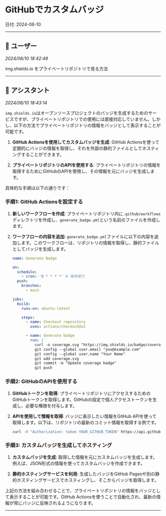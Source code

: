 # GitHubでカスタムバッジ

日付: 2024-06-10

---

## 👤 ユーザー
*2024/06/10 18:42:49*

img.shields.io をプライベートリポジトリで見る方法

---

## 🤖 アシスタント
*2024/06/10 18:43:14*

`img.shields.io`はオープンソースプロジェクトのバッジを生成するためのサービスですが、プライベートリポジトリでの使用には直接対応していません。しかし、以下の方法でプライベートリポジトリの情報をバッジとして表示することが可能です。

1. **GitHub Actionsを使用してカスタムバッジを生成**:
   GitHub Actionsを使って定期的にバッジの情報を取得し、それを外部の静的ファイルとしてホスティングすることができます。

2. **プライベートリポジトリのAPIを使用する**:
   プライベートリポジトリの情報を取得するためにGitHubのAPIを使用し、その情報を元にバッジを生成します。

具体的な手順は以下の通りです：

### 手順1: GitHub Actionsを設定する
1. **新しいワークフローを作成**:
   プライベートリポジトリ内に`.github/workflows`ディレクトリを作成し、`generate_badge.yml`という名前のファイルを作成します。

2. **ワークフローの内容を追加**:
   `generate_badge.yml`ファイルに以下の内容を追加します。このワークフローは、リポジトリの情報を取得し、静的ファイルとしてバッジを生成します。

   ```yaml
   name: Generate Badge

   on:
     schedule:
       - cron: '0 * * * *' # 毎時実行
     push:
       branches:
         - main

   jobs:
     build:
       runs-on: ubuntu-latest

       steps:
         - name: Checkout repository
           uses: actions/checkout@v2

         - name: Generate badge
           run: |
             curl -o coverage.svg "https://img.shields.io/badge/coverage-80%25-green"
             git config --global user.email "you@example.com"
             git config --global user.name "Your Name"
             git add coverage.svg
             git commit -m "Update coverage badge"
             git push
   ```

### 手順2: GitHubのAPIを使用する
1. **GitHubトークンを取得**:
   プライベートリポジトリにアクセスするためのGitHubトークンを取得します。GitHubの設定で個人アクセストークンを生成し、必要な権限を付与します。

2. **APIを使用して情報を取得**:
   バッジに表示したい情報をGitHub APIを使って取得します。以下は、リポジトリの最新のコミット情報を取得する例です。

   ```bash
   curl -H "Authorization: token YOUR_GITHUB_TOKEN" https://api.github.com/repos/YOUR_USERNAME/YOUR_REPOSITORY/commits/main
   ```

### 手順3: カスタムバッジを生成してホスティング
1. **カスタムバッジを生成**:
   取得した情報を元にカスタムバッジを生成します。例えば、JSON形式の情報を使ってカスタムバッジを作成できます。

2. **静的ホスティングサービスを利用**:
   生成したバッジをGitHub Pagesや別の静的ホスティングサービスでホスティングし、そこからバッジを取得します。

上記の方法を組み合わせることで、プライベートリポジトリの情報をバッジとして表示することが可能です。GitHub Actionsを使うことで自動化され、最新の情報が常にバッジに反映されるようになります。

---
